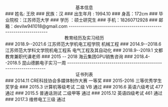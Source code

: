 <center> 基本信息 </center> 
### 姓名: 王欣
### 民族：汉 
### 出生年月 : 1994.10
### 身高：172cm 
### 毕业院校：江苏师范大学 
### 学历 ：硕士研究生
### 手机：18260712928 
### 邮箱：devilw941018@gmail.com
-------------------------------------------------------------------
<center> 教育经历及实习经历 </center>  
### 2018.9--2021.6 江苏师范大学机电工程学院 机械工程
### 2014.9--2018.6 江苏师范大学科文学院机电工程系 电气工程及其自动化
### 2018.9--2019.1 文都教育兼职代课老师
###  2015 -- 2018  海云集团GPU销售咨询
### 2018.4--2018.5 昆山德鹏电子实习一周
-------------------------------------------------------------------
<center> 证书列表 </center>
### 2014.11 CRE科技协会多媒体制作大赛 一等奖
### 2015-2016 三等优秀学生奖学金
### 2015.3 计算机等级考试 二级 VB 通过
### 2016.6 英语六级考试 477 通过
### 2015.5 普通话测试 二级甲等 通过
### 2015.12 英语四级考试 461 通过
### 2017.3  维修电工三级 通过

